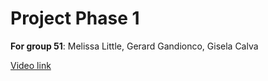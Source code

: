 # Project Phase 1

**For group 51**: Melissa Little, Gerard Gandionco, Gisela Calva

[Video link](https://youtu.be/Ngrj8D0G6ng)